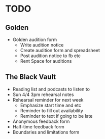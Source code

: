# TODO

## Golden

* Golden audition form
  * Write audition notice
  * Create audition form and spreadsheet
  * Post audition notice to fb etc
  * Rent Space for auditions

## The Black Vault

* Reading list and podcasts to listen to
* Sun 4/4 3pm rehearsal notes
* Rehearsal reminder for next week
  * Emphasize start time and etc
  * Reminder to fill out availability
  * Reminder to text if going to be late
* Anonymous feedback form
* Half-time feedback form
* Boundaries and limitations form

